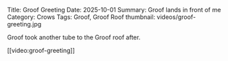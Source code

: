 Title: Groof Greeting
Date: 2025-10-01
Summary: Groof lands in front of me
Category: Crows
Tags: Groof, Groof Roof
thumbnail: videos/groof-greeting.jpg

Groof took another tube to the Groof roof after.

[[video:groof-greeting]]
